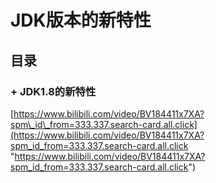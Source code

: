 # JDK版本的新特性

## 目录

### + JDK1.8的新特性

[https://www.bilibili.com/video/BV184411x7XA?spm\_id\_from=333.337.search-card.all.click](https://www.bilibili.com/video/BV184411x7XA?spm_id_from=333.337.search-card.all.click "https://www.bilibili.com/video/BV184411x7XA?spm_id_from=333.337.search-card.all.click")
